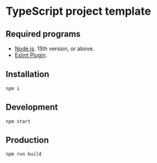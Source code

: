 # TypeScript project template

## Required programs
  * [Node.js](https://nodejs.org/en/). 15th version, or above.
  * [Eslint Plugin](https://marketplace.visualstudio.com/items?itemName=dbaeumer.vscode-eslint).

## Installation
```
npm i
```

## Development
```
npm start
```

## Production
```
npm run build
```